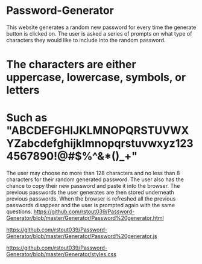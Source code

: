 # Password-Generator
This website generates a random new password for every time the generate button is clicked on.
The user is asked a series of prompts on what type of characters they would like to include into the random password. 
# The characters are either uppercase, lowercase, symbols, or letters 
# Such as "ABCDEFGHIJKLMNOPQRSTUVWXYZabcdefghijklmnopqrstuvwxyz1234567890!@#$%^&*()_+"
The user may choose no more than 128 characters and no less than 8 characters for their random generated password.
The user also has the chance to copy their new password and paste it into the browser.
The previous passwords the user generates are then stored underneath previous passwords.
When the browser is refreshed all the previous passwords disappear and the user is prompted again with the same questions.
https://github.com/rstout039/Password-Generator/blob/master/Generator/Password%20generator.html 

https://github.com/rstout039/Password-Generator/blob/master/Generator/Password%20generator.js

https://github.com/rstout039/Password-Generator/blob/master/Generator/styles.css
